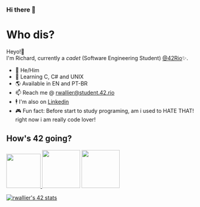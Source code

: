 ### Hi there 👋


# Who dis?
Heyo!👋 <br>
I'm Richard, currently a _cadet_ (Software Engineering Student) [@42Rio](https://42.rio/)✨.
*  🧔‍  He/Him
*  🧠   Learning C, C# and UNIX
*  🌎   Available in EN and PT-BR
*  📫   Reach me @ rwallier@student.42.rio 
*  🕴   I'm also on [Linkedin](https://www.linkedin.com/in/richard-wallier-batista-a2655a213/)
*  🎮   Fun fact: Before start to study programing, am i used to HATE THAT! right now i am really code lover!

## How's 42 going?

  
  <a href="https://github.com/RichardWallier/42Cursus-libft">
  <img src="https://user-images.githubusercontent.com/91036103/177065431-91765077-1a29-4fa5-953a-8fb9e5844378.png" height="90" width="90">
</a>
  <a href="https://github.com/RichardWallier/42Cursus-GetNextLine"><img height="100" width="100" src="https://user-images.githubusercontent.com/91036103/177065437-aa5abbe1-9e6d-4b42-b1d4-551722f0ac97.png" ></a>
  <a href="https://github.com/RichardWallier/42Cursus-ft_printf"><img height="100" width="100" src="https://user-images.githubusercontent.com/91036103/177065616-f52b5ad5-f462-4037-9daf-e50ef8016b92.png"></a>
<div/>

[![rwallier's 42 stats](https://badge42.vercel.app/api/v2/cl50cg02n000609l79iwrbtp4/stats?cursusId=21&coalitionId=piscine)](https://github.com/JaeSeoKim/badge42)
